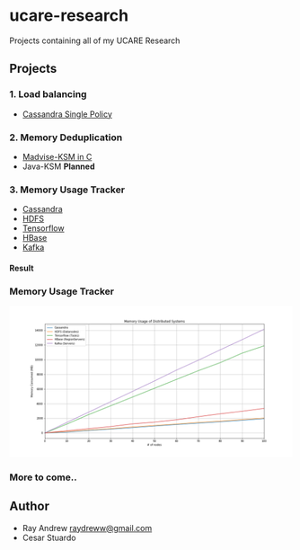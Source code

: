 # ucare-research

Projects containing all of my UCARE Research

## Projects

### 1. Load balancing

- [Cassandra Single Policy](https://github.com/rayandrews/ucare-research/tree/master/cassandra-single-policy)

### 2. Memory Deduplication

- [Madvise-KSM in C](https://github.com/rayandrews/ucare-research/tree/master/madvise-ksm-c)
- Java-KSM **Planned**

### 3. Memory Usage Tracker

- [Cassandra](https://github.com/rayandrews/ucare-research/tree/master/memory-tracking/cassandra)
- [HDFS](https://github.com/rayandrews/ucare-research/tree/master/memory-tracking/hdfs)
- [Tensorflow](https://github.com/rayandrews/ucare-research/tree/master/memory-tracking/tensorflow)
- [HBase](https://github.com/rayandrews/ucare-research/tree/master/memory-tracking/hbase)
- [Kafka](https://github.com/rayandrews/ucare-research/tree/master/memory-tracking/kafka)

#### Result

### Memory Usage Tracker

![mem-usages](./memory-tracking/visualization/plot.png)

### More to come..

## Author

- Ray Andrew <raydreww@gmail.com>
- Cesar Stuardo
